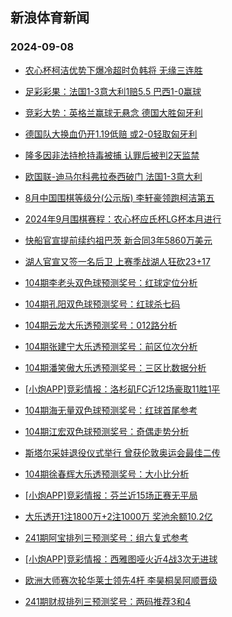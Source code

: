## 新浪体育新闻 
### 2024-09-08

+ [农心杯柯洁优势下爆冷超时负韩将 无缘三连胜](https://sports.sina.com.cn/go/2024-09-07/doc-incnincn3801841.shtml)

+ [足彩彩果：法国1-3意大利1赔5.5 巴西1-0赢球](https://sports.sina.com.cn/l/2024-09-07/doc-incnhqxw4171170.shtml)

+ [竞彩大势：英格兰赢球无悬念 德国大胜匈牙利](https://sports.sina.com.cn/l/2024-09-07/doc-incnhqxy0948893.shtml)

+ [德国队大换血仍开1.19低赔 或2-0轻取匈牙利](https://sports.sina.com.cn/l/2024-09-07/doc-incnfieh8017337.shtml)

+ [隆多因非法持枪持毒被捕 认罪后被判2天监禁](https://sports.sina.com.cn/basketball/nba/2024-09-06/doc-incnfxzy7822935.shtml)

+ [欧国联-迪马尔科弗拉泰西破门 法国1-3意大利](https://sports.sina.com.cn/g/seriea/2024-09-07/doc-incnhvfw0849096.shtml)

+ [8月中国围棋等级分(公示版)  李轩豪领跑柯洁第五](https://sports.sina.com.cn/go/2024-09-07/doc-incnhzps3979014.shtml)

+ [2024年9月围棋赛程：农心杯应氏杯LG杯本月进行](https://sports.sina.com.cn/go/2024-09-07/doc-incnhzpn7509317.shtml)

+ [快船官宣提前续约祖巴茨 新合同3年5860万美元](https://sports.sina.com.cn/basketball/nba/2024-09-06/doc-incnfyah1207085.shtml)

+ [湖人官宣又签一名后卫 上赛季战湖人狂砍23+17](https://sports.sina.com.cn/basketball/nba/2024-09-07/doc-incnifvk7444698.shtml)

+ [104期李老头双色球预测奖号：红球定位分析](https://sports.sina.com.cn/l/2024-09-07/doc-incnfpnn1422249.shtml)

+ [104期孔阳双色球预测奖号：红球杀七码](https://sports.sina.com.cn/l/2024-09-07/doc-incnfpnn1421910.shtml)

+ [104期云龙大乐透预测奖号：012路分析](https://sports.sina.com.cn/l/2024-09-07/doc-incnfpnk4642925.shtml)

+ [104期张建宁大乐透预测奖号：前区位次分析](https://sports.sina.com.cn/l/2024-09-07/doc-incnfpnk4642265.shtml)

+ [104期潘笑傲大乐透预测奖号：三区比数据分析](https://sports.sina.com.cn/l/2024-09-07/doc-incnfpnk4642799.shtml)

+ [[小炮APP]竞彩情报：洛杉矶FC近12场豪取11胜1平](https://sports.sina.com.cn/l/2024-09-07/doc-incnftua7879783.shtml)

+ [104期海无量双色球预测奖号：红球首尾参考](https://sports.sina.com.cn/l/2024-09-07/doc-incnfpnh4759694.shtml)

+ [104期江宏双色球预测奖号：奇偶走势分析](https://sports.sina.com.cn/l/2024-09-07/doc-incnfpnn1421510.shtml)

+ [斯塔尔采娃退役仪式举行 曾获伦敦奥运会最佳二传](https://sports.sina.com.cn/others/volleyball/2024-09-07/doc-incnhqxs7674460.shtml)

+ [104期徐春辉大乐透预测奖号：大小比分析](https://sports.sina.com.cn/l/2024-09-07/doc-incnfpnk4642629.shtml)

+ [[小炮APP]竞彩情报：芬兰近15场正赛无平局](https://sports.sina.com.cn/l/2024-09-07/doc-incnfpnh4755283.shtml)

+ [大乐透开1注1800万+2注1000万 奖池余额10.2亿](https://sports.sina.com.cn/l/2024-09-07/doc-incniwth3626437.shtml)

+ [241期阿宝排列三预测奖号：组六复式参考](https://sports.sina.com.cn/l/2024-09-07/doc-incnhzpq4245292.shtml)

+ [[小炮APP]竞彩情报：西雅图哑火近4战3次无进球](https://sports.sina.com.cn/l/2024-09-07/doc-incnftuh4516744.shtml)

+ [欧洲大师赛次轮华莱士领先4杆 李昊桐吴阿顺晋级](https://sports.sina.com.cn/golf/pgatour/2024-09-07/doc-incnhqxy0951868.shtml)

+ [241期财叔排列三预测奖号：两码推荐3和4](https://sports.sina.com.cn/l/2024-09-07/doc-incnhzpq4244899.shtml)

